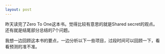 ```yaml
---
layout: post
---
```

昨天读完了Zero To One这本书。觉得比较有意思的就是Shared secret的观点。还有就是结尾部分总结的7个问题。

我想一边回顾这本书的要点，一边分析以下一些项目，过段时间可以回顾一下，看看预测的准不准。

